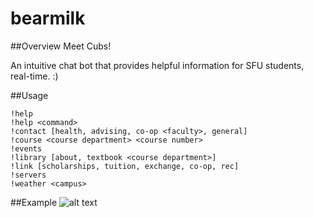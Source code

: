 # bearmilk

##Overview
Meet Cubs!

An intuitive chat bot that provides helpful information for SFU students, real-time. :)


##Usage

```
!help
!help <command>
!contact [health, advising, co-op <faculty>, general]
!course <course department> <course number>
!events
!library [about, textbook <course department>]
!link [scholarships, tuition, exchange, co-op, rec]
!servers
!weather <campus>
```



##Example
![alt text](https://github.com/dstrigoun/bearmilk/blob/main/resources/readme/help.png?raw=true)


